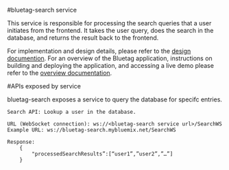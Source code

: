 #bluetag-search service

This service is responsible for processing the search queries that a user initiates from the frontend. It takes the user query, does the search in the database, and returns the result back to the frontend.

For implementation and design details, please refer to the [design documention](../../../bluetag-docs/blob/master/bluetag-backend-implementation-details.md).  For an overview of the Bluetag application, instructions on building and deploying the application, and accessing a live demo please refer to the [overview documentation](../../../bluetag/blob/master/README.md).

#APIs exposed by service

bluetag-search exposes a service to query the database for specifc entries.

```
Search API: Lookup a user in the database.

URL (WebSocket connection): ws://<bluetag-search service url>/SearchWS
Example URL: ws://bluetag-search.mybluemix.net/SearchWS

Response: 
	{
		"processedSearchResults”:[“user1”,”user2”,”…”]
	}
```